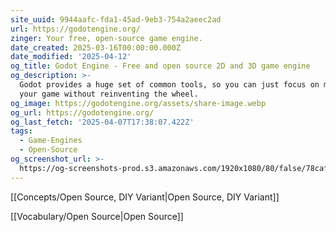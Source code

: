 ```yaml
---
site_uuid: 9944aafc-fda1-45ad-9eb3-754a2aeec2ad
url: https://godotengine.org/
zinger: Your free, open‑source game engine.
date_created: 2025-03-16T00:00:00.000Z
date_modified: '2025-04-12'
og_title: Godot Engine - Free and open source 2D and 3D game engine
og_description: >-
  Godot provides a huge set of common tools, so you can just focus on making
  your game without reinventing the wheel.
og_image: https://godotengine.org/assets/share-image.webp
og_url: https://godotengine.org/
og_last_fetch: '2025-04-07T17:38:07.422Z'
tags:
  - Game-Engines
  - Open-Source
og_screenshot_url: >-
  https://og-screenshots-prod.s3.amazonaws.com/1920x1080/80/false/78cafc8df407dd26d6ebcdce4d59ef91fa70d6586b953afea1996483b8475cf2.jpeg
---
```




[[Concepts/Open Source, DIY Variant|Open Source, DIY Variant]]

[[Vocabulary/Open Source|Open Source]]

